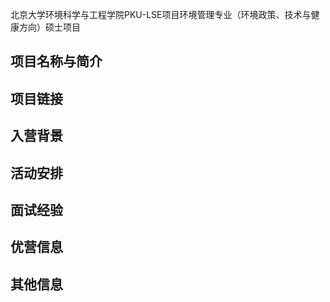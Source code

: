 北京大学环境科学与工程学院PKU-LSE项目环境管理专业（环境政策、技术与健康方向）硕士项目

## 项目名称与简介

## 项目链接

## 入营背景

## 活动安排

## 面试经验

## 优营信息

## 其他信息